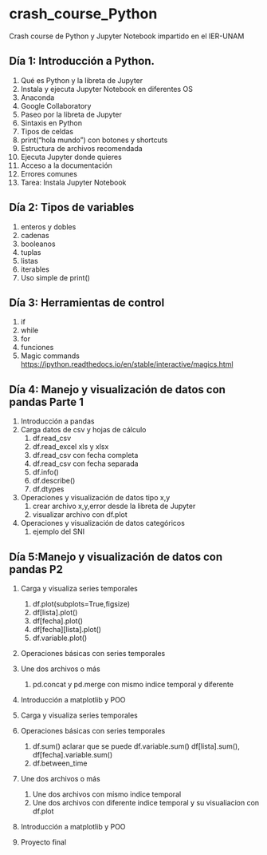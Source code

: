 # crash_course_Python
Crash course de Python y Jupyter Notebook impartido en el IER-UNAM



## Día 1: Introducción a Python.
1. Qué es Python y la libreta de Jupyter
1. Instala y ejecuta Jupyter Notebook en diferentes OS
1. Anaconda
1. Google Collaboratory
1. Paseo por la libreta de Jupyter
1. Sintaxis en Python
1. Tipos de celdas
1. print(“hola mundo”) con botones y shortcuts
1. Estructura de archivos recomendada
1. Ejecuta Jupyter donde quieres
1. Acceso a la documentación
1. Errores comunes  
1. Tarea: Instala Jupyter Notebook

## Día 2: Tipos de variables
1. enteros y dobles
1. cadenas
1. booleanos
1. tuplas
1. listas
1. iterables
1. Uso simple de print()

## Día 3: Herramientas de control
1. if
1. while
1. for
1. funciones
1. Magic commands https://ipython.readthedocs.io/en/stable/interactive/magics.html

## Día 4: Manejo y visualización de datos con pandas Parte 1
1. Introducción a pandas
1. Carga datos de csv y hojas de cálculo
    1. df.read_csv
    1. df.read_excel xls y xlsx
    1. df.read_csv con fecha completa
    1. df.read_csv con fecha separada
    1. df.info()
    1. df.describe()
    1. df.dtypes
1. Operaciones y visualización de datos tipo x,y
    1. crear archivo x,y,error desde la libreta de Jupyter
    1. visualizar archivo con df.plot
1. Operaciones y visualización de datos categóricos
    1. ejemplo del SNI


## Día 5:Manejo y visualización de datos con pandas P2
1. Carga y visualiza series temporales
    1. df.plot(subplots=True,figsize)
    1. df[lista].plot()
    1. df[fecha].plot()
    1. df[fecha][lista].plot()
    1. df.variable.plot()
    
1. Operaciones básicas con series temporales
1. Une dos archivos o más
    1. pd.concat y pd.merge con mismo indice temporal y diferente
    
1. Introducción a matplotlib y POO

1. Carga y visualiza series temporales
    
    
    
1. Operaciones básicas con series temporales
    1. df.sum() aclarar que se puede df.variable.sum() df[lista].sum(), df[fecha].variable.sum()
    1. df.between_time
    
    
    
1. Une dos archivos o más
    1. Une dos archivos con mismo indice temporal
    1. Une dos archivos con diferente indice temporal y su visualiacion con df.plot
    
1. Introducción a matplotlib y POO

1. Proyecto final


